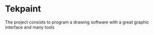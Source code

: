 # Tekpaint
The project consists to program a drawing software with a great graphic interface and many tools
